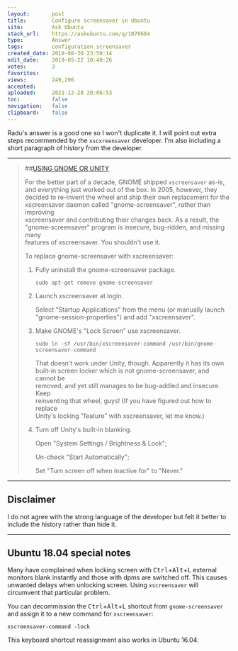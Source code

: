 ```yaml
---
layout:       post
title:        Configure screensaver in Ubuntu
site:         Ask Ubuntu
stack_url:    https://askubuntu.com/q/1070684
type:         Answer
tags:         configuration screensaver
created_date: 2018-08-30 23:59:14
edit_date:    2019-05-22 10:40:26
votes:        3
favorites:    
views:        249,296
accepted:     
uploaded:     2021-12-28 20:06:53
toc:          false
navigation:   false
clipboard:    false
---
```


Radu's answer is a good one so I won't duplicate it. I will point out extra steps recommended by the `xscxreensaver` developer. I'm also including a short paragraph of history from the developer.


----------

> ##[USING GNOME OR UNITY][1]  
>   
> For the better part of a decade, GNOME shipped `xscreensaver` as-is,  
> and everything just worked out of the box. In 2005, however, they  
> decided to re-invent the wheel and ship their own replacement for the  
> xscreensaver daemon called "gnome-screensaver", rather than improving  
> xscreensaver and contributing their changes back. As a result, the  
> "gnome-screensaver" program is insecure, bug-ridden, and missing many  
> features of xscreensaver. You shouldn't use it.  
>   
> To replace gnome-screensaver with xscreensaver:  
>   
> 1. Fully uninstall the gnome-screensaver package.  
>   
>     `sudo apt-get remove gnome-screensaver`  
>   
> 2. Launch xscreensaver at login.  
>   
>     Select "Startup Applications" from the menu (or manually launch "gnome-session-properties") and add "xscreensaver".  
>   
> 3. Make GNOME's "Lock Screen" use xscreensaver.  
>   
>     `sudo ln -sf /usr/bin/xscreensaver-command /usr/bin/gnome-screensaver-command`  
>   
>     That doesn't work under Unity, though. Apparently it has its own built-in screen locker which is not gnome-screensaver, and cannot be  
> removed, and yet still manages to be bug-addled and insecure. Keep  
> reinventing that wheel, guys! (If you have figured out how to replace  
> Unity's locking "feature" with xscreensaver, let me know.)  
>   
> 4. Turn off Unity's built-in blanking.  
>   
>    Open "System Settings / Brightness & Lock";  
>   
>    Un-check "Start Automatically";  
>   
>    Set "Turn screen off when inactive for" to "Never."  


----------

## Disclaimer

I do not agree with the strong language of the developer but felt it better to include the history rather than hide it.


----------

## Ubuntu 18.04 special notes

Many have complained when locking screen with <kbd>Ctrl</kbd>+<kbd>Alt</kbd>+<kbd>L</kbd> external monitors blank instantly and those with dpms are switched off. This causes unwanted delays when unlocking screen. Using `xscreensaver` will circumvent that particular problem.

You can decommission the <kbd>Ctrl</kbd>+<kbd>Alt</kbd>+<kbd>L</kbd> shortcut from `gnome-screensaver` and assign it to a new command for `xscreensaver`:

``` 
xscreensaver-command -lock

```

This keyboard shortcut reassignment also works in Ubuntu 16.04.

  [1]: https://www.jwz.org/xscreensaver/man1.html
